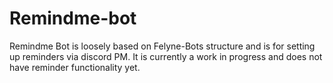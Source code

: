 # Remindme-bot

Remindme Bot is loosely based on Felyne-Bots structure and is for setting up reminders via discord PM. It is currently a work in progress and does not have reminder functionality yet.
